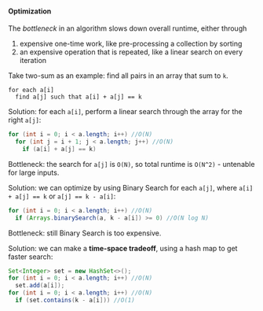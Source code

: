 #### Optimization

The _bottleneck_ in an algorithm slows down overall runtime, either through

1. expensive one-time work, like pre-processing a collection by sorting
2. an expensive operation that is repeated, like a linear search on every iteration

Take two-sum as an example: find all pairs in an array that sum to `k`.
```
for each a[i]
  find a[j] such that a[i] + a[j] == k
```

Solution: for each `a[i]`, perform a linear search through the array for the right `a[j]`:
```java
for (int i = 0; i < a.length; i++) //O(N)
  for (int j = i + 1; j < a.length; j++) //O(N)
    if (a[i] + a[j] == k)
```
Bottleneck: the search for `a[j]` is `O(N)`, so total runtime is `O(N^2)` - untenable for large inputs.

Solution: we can optimize by using Binary Search for each `a[j]`, where `a[i] + a[j] == k` or `a[j] == k - a[i]`:
```java
for (int i = 0; i < a.length; i++) //O(N)
  if (Arrays.binarySearch(a, k - a[i]) >= 0) //O(N log N)
```

Bottleneck: still Binary Search is too expensive.

Solution: we can make a **time-space tradeoff**, using a hash map to get faster search:
```java
Set<Integer> set = new HashSet<>();
for (int i = 0; i < a.length; i++) //O(N)
  set.add(a[i]);
for (int i = 0; i < a.length; i++) //O(N)
  if (set.contains(k - a[i])) //O(1)

```